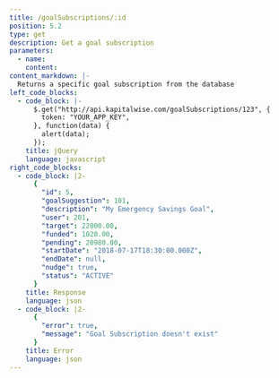 ```yaml
---
title: /goalSubscriptions/:id
position: 5.2
type: get
description: Get a goal subscription
parameters:
  - name:
    content:
content_markdown: |-
  Returns a specific goal subscription from the database
left_code_blocks:
  - code_block: |-
      $.get("http://api.kapitalwise.com/goalSubscriptions/123", {
        token: "YOUR_APP_KEY",
      }, function(data) {
        alert(data);
      });
    title: jQuery
    language: javascript
right_code_blocks:
  - code_block: |2-
      {
        "id": 5,
        "goalSuggestion": 101,
        "description": "My Emergency Savings Goal",
        "user": 201,
        "target": 22000.00,
        "funded": 1020.00,
        "pending": 20980.00,
        "startDate": "2018-07-17T18:30:00.000Z",
        "endDate": null,
        "nudge": true,
        "status": "ACTIVE"
      }
    title: Response
    language: json
  - code_block: |2-
      {
        "error": true,
        "message": "Goal Subscription doesn't exist"
      }
    title: Error
    language: json
---
```

